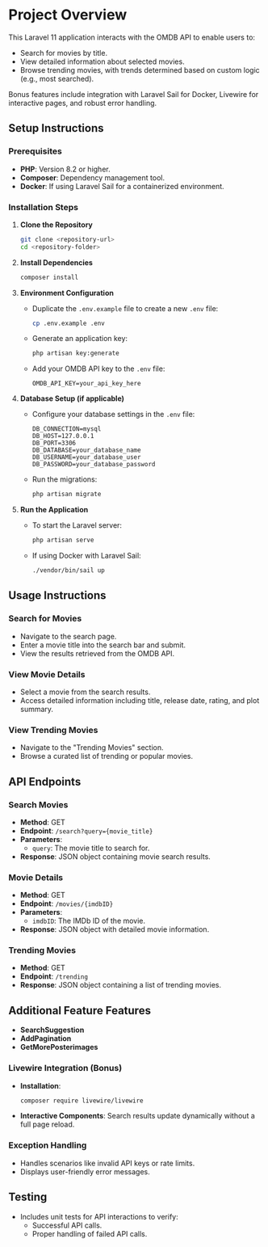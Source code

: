 # Project Overview

This Laravel 11 application interacts with the OMDB API to enable users to:

- Search for movies by title.
- View detailed information about selected movies.
- Browse trending movies, with trends determined based on custom logic (e.g., most searched).

Bonus features include integration with Laravel Sail for Docker, Livewire for interactive pages, and robust error handling.

## Setup Instructions

### Prerequisites

- **PHP**: Version 8.2 or higher.
- **Composer**: Dependency management tool.
- **Docker**: If using Laravel Sail for a containerized environment.

### Installation Steps

1. **Clone the Repository**
   ```bash
   git clone <repository-url>
   cd <repository-folder>
   ```

2. **Install Dependencies**
   ```bash
   composer install
   ```

3. **Environment Configuration**
   - Duplicate the `.env.example` file to create a new `.env` file:
     ```bash
     cp .env.example .env
     ```
   - Generate an application key:
     ```bash
     php artisan key:generate
     ```
   - Add your OMDB API key to the `.env` file:
     ```plaintext
     OMDB_API_KEY=your_api_key_here
     ```

4. **Database Setup (if applicable)**
   - Configure your database settings in the `.env` file:
     ```plaintext
     DB_CONNECTION=mysql
     DB_HOST=127.0.0.1
     DB_PORT=3306
     DB_DATABASE=your_database_name
     DB_USERNAME=your_database_user
     DB_PASSWORD=your_database_password
     ```
   - Run the migrations:
     ```bash
     php artisan migrate
     ```

5. **Run the Application**
   - To start the Laravel server:
     ```bash
     php artisan serve
     ```
   - If using Docker with Laravel Sail:
     ```bash
     ./vendor/bin/sail up
     ```

## Usage Instructions

### Search for Movies
- Navigate to the search page.
- Enter a movie title into the search bar and submit.
- View the results retrieved from the OMDB API.

### View Movie Details
- Select a movie from the search results.
- Access detailed information including title, release date, rating, and plot summary.

### View Trending Movies
- Navigate to the "Trending Movies" section.
- Browse a curated list of trending or popular movies.

## API Endpoints

### Search Movies
- **Method**: GET
- **Endpoint**: `/search?query={movie_title}`
- **Parameters**:
  - `query`: The movie title to search for.
- **Response**: JSON object containing movie search results.

### Movie Details
- **Method**: GET
- **Endpoint**: `/movies/{imdbID}`
- **Parameters**:
  - `imdbID`: The IMDb ID of the movie.
- **Response**: JSON object with detailed movie information.

### Trending Movies
- **Method**: GET
- **Endpoint**: `/trending`
- **Response**: JSON object containing a list of trending movies.

## Additional Feature Features
- **SearchSuggestion**
- **AddPagination**
- **GetMorePosterimages**

### Livewire Integration (Bonus)
- **Installation**:
  ```bash
  composer require livewire/livewire
  ```
- **Interactive Components**: Search results update dynamically without a full page reload.

### Exception Handling
- Handles scenarios like invalid API keys or rate limits.
- Displays user-friendly error messages.

## Testing
- Includes unit tests for API interactions to verify:
  - Successful API calls.
  - Proper handling of failed API calls.